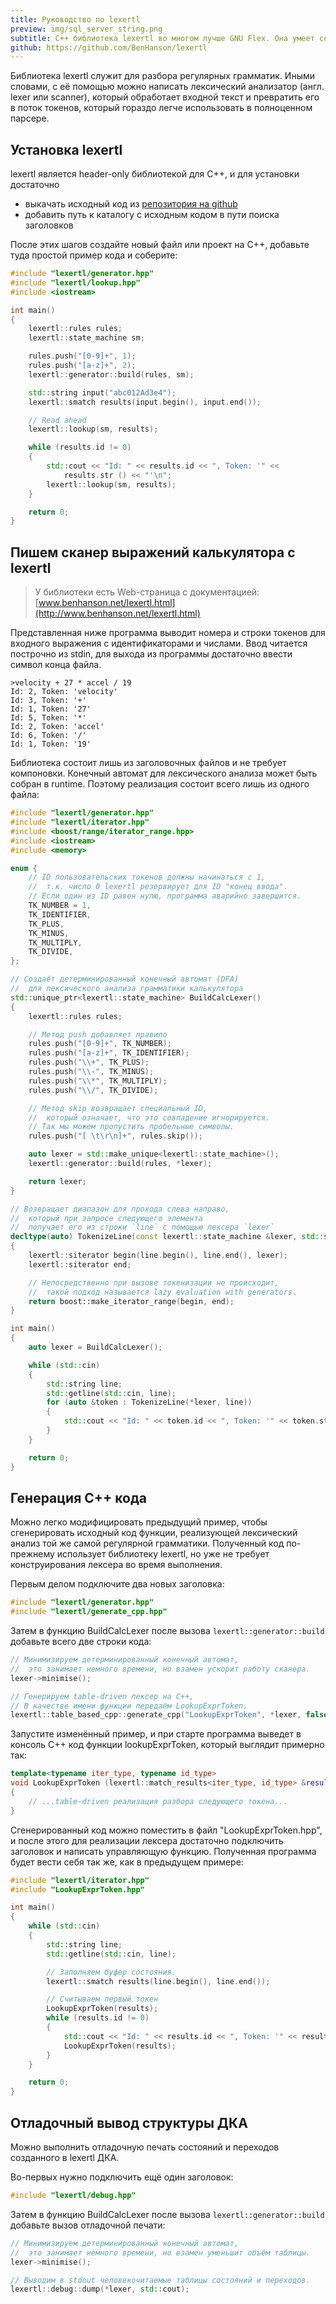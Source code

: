 ```yaml
---
title: Руководство по lexertl
preview: img/sql_server_string.png
subtitle: C++ библиотека lexertl во многом лучше GNU Flex. Она умеет создавать лексические анализаторы из правил в runtime, может обрабатывать unicode, и даже умеет генерировать код сканера на C++. Библиотека header-only и очень проста в установке.
github: https://github.com/BenHanson/lexertl
---
```


Библиотека lexertl служит для разбора регулярных грамматик. Иными словами, с её помощью можно написать лексический анализатор (англ. lexer или scanner), который обработает входной текст и превратить его в поток токенов, который гораздо легче использовать в полноценном парсере.

## Установка lexertl

lexertl является header-only библиотекой для C++, и для установки достаточно

- выкачать исходный код из [репозитория на github](https://github.com/BenHanson/lexertl)
- добавить путь к каталогу с исходным кодом в пути поиска заголовков

После этих шагов создайте новый файл или проект на C++, добавьте туда простой пример кода и соберите:

```cpp
#include "lexertl/generator.hpp"
#include "lexertl/lookup.hpp"
#include <iostream>

int main()
{
    lexertl::rules rules;
    lexertl::state_machine sm;

    rules.push("[0-9]+", 1);
    rules.push("[a-z]+", 2);
    lexertl::generator::build(rules, sm);

    std::string input("abc012Ad3e4");
    lexertl::smatch results(input.begin(), input.end());

    // Read ahead
    lexertl::lookup(sm, results);

    while (results.id != 0)
    {
        std::cout << "Id: " << results.id << ", Token: '" <<
            results.str () << "'\n";
        lexertl::lookup(sm, results);
    }

    return 0;
}
```

## Пишем сканер выражений калькулятора с lexertl

> У библиотеки есть Web-страница с документацией: [www.benhanson.net/lexertl.html](http://www.benhanson.net/lexertl.html)

Представленная ниже программа выводит номера и строки токенов для входного выражения с идентификаторами и числами. Ввод читается построчно из stdin, для выхода из программы достаточно ввести символ конца файла.

```
>velocity + 27 * accel / 19
Id: 2, Token: 'velocity'
Id: 3, Token: '+'
Id: 1, Token: '27'
Id: 5, Token: '*'
Id: 2, Token: 'accel'
Id: 6, Token: '/'
Id: 1, Token: '19'
```

Библиотека состоит лишь из заголовочных файлов и не требует компоновки. Конечный автомат для лексического анализа может быть собран в runtime. Поэтому реализация состоит всего лишь из одного файла:

```cpp
#include "lexertl/generator.hpp"
#include "lexertl/iterator.hpp"
#include <boost/range/iterator_range.hpp>
#include <iostream>
#include <memory>

enum {
    // ID пользовательских токенов должны начинаться с 1,
    //  т.к. число 0 lexertl резервирует для ID "конец ввода".
    // Если один из ID равен нулю, программа аварийно завершится.
    TK_NUMBER = 1,
    TK_IDENTIFIER,
    TK_PLUS,
    TK_MINUS,
    TK_MULTIPLY,
    TK_DIVIDE,
};

// Создаёт детерминированный конечный автомат (DFA)
//  для лексического анализа грамматики калькулятора
std::unique_ptr<lexertl::state_machine> BuildCalcLexer()
{
    lexertl::rules rules;

    // Метод push добавляет правило
    rules.push("[0-9]+", TK_NUMBER);
    rules.push("[a-z]+", TK_IDENTIFIER);
    rules.push("\\+", TK_PLUS);
    rules.push("\\-", TK_MINUS);
    rules.push("\\*", TK_MULTIPLY);
    rules.push("\\/", TK_DIVIDE);

    // Метод skip возвращает специальный ID,
    //  который означает, что это совпадение игнорируется.
    // Так мы можем пропустить пробельные символы.
    rules.push("[ \t\r\n]+", rules.skip());

    auto lexer = std::make_unique<lexertl::state_machine>();
    lexertl::generator::build(rules, *lexer);

    return lexer;
}

// Возвращает диапазон для прохода слева направо,
//  который при запросе следующего элемента
//  получает его из строки `line` с помощью лексера `lexer`
decltype(auto) TokenizeLine(const lexertl::state_machine &lexer, std::string &line)
{
    lexertl::siterator begin(line.begin(), line.end(), lexer);
    lexertl::siterator end;

    // Непосредственно при вызове токенизации не происходит,
    //  такой подход называется lazy evaluation with generators.
    return boost::make_iterator_range(begin, end);
}

int main()
{
    auto lexer = BuildCalcLexer();

    while (std::cin)
    {
        std::string line;
        std::getline(std::cin, line);
        for (auto &token : TokenizeLine(*lexer, line))
        {
            std::cout << "Id: " << token.id << ", Token: '" << token.str() << "'\n";
        }
    }

    return 0;
}
```

## Генерация C++ кода

Можно легко модифицировать предыдущий пример, чтобы сгенерировать исходный код функции, реализующей лексический анализ той же самой регулярной грамматики. Полученный код по-прежнему использует библиотеку lexertl, но уже не требует конструирования лексера во время выполнения.

Первым делом подключите два новых заголовка:

```cpp
#include "lexertl/generator.hpp"
#include "lexertl/generate_cpp.hpp"
```

Затем в функцию BuildCalcLexer после вызова `lexertl::generator::build` добавьте всего две строки кода:

```cpp
// Минимизируем детерминированный конечный автомат,
//  это занимает немного времени, но взамен ускорит работу сканера.
lexer->minimise();

// Генерируем table-driven лексер на C++,
// В качестве имени функции передаём LookupExprToken.
lexertl::table_based_cpp::generate_cpp("LookupExprToken", *lexer, false, std::cout);
```

Запустите изменённый пример, и при старте программа выведет в консоль C++ код функции lookupExprToken, который выглядит примерно так:

```cpp
template<typename iter_type, typename id_type>
void LookupExprToken (lexertl::match_results<iter_type, id_type> &results_)
{
    // ...table-driven реализация разбора следующего токена...
}
```

Сгенерированный код можно поместить в файл "LookupExprToken.hpp", и после этого для реализации лексера достаточно подключить заголовок и написать управляющую функцию. Полученная программа будет вести себя так же, как в предыдущем примере:

```cpp
#include "lexertl/iterator.hpp"
#include "LookupExprToken.hpp"

int main()
{
    while (std::cin)
    {
        std::string line;
        std::getline(std::cin, line);

        // Заполняем буфер состояния.
        lexertl::smatch results(line.begin(), line.end());

        // Cчитываем первый токен
        LookupExprToken(results);
        while (results.id != 0)
        {
            std::cout << "Id: " << results.id << ", Token: '" << results.str() << "'\n";
            LookupExprToken(results);
        }
    }

    return 0;
}
```

## Отладочный вывод структуры ДКА

Можно выполнить отладочную печать состояний и переходов созданного в lexertl ДКА.

Во-первых нужно подключить ещё один заголовок:

```cpp
#include "lexertl/debug.hpp"
```

Затем в функцию BuildCalcLexer после вызова `lexertl::generator::build` добавьте вызов отладочной печати:

```cpp
// Минимизируем детерминированный конечный автомат,
//  это занимает немного времени, но взамен уменьшит объём таблицы.
lexer->minimise();

// Выводим в stdout человекочитаемые таблицы состояний и переходов.
lexertl::debug::dump(*lexer, std::cout);
```
